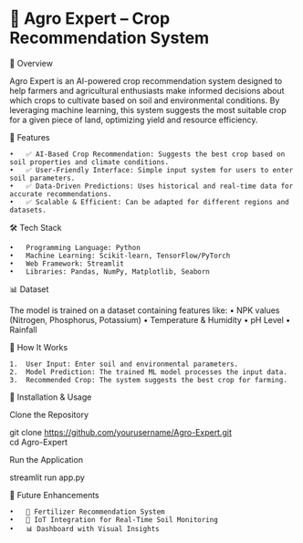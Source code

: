 

# 🌾 Agro Expert – Crop Recommendation System

📌 Overview

Agro Expert is an AI-powered crop recommendation system designed to help farmers and agricultural enthusiasts make informed decisions about which crops to cultivate based on soil and environmental conditions. By leveraging machine learning, this system suggests the most suitable crop for a given piece of land, optimizing yield and resource efficiency.

🚀 Features

	•	✅ AI-Based Crop Recommendation: Suggests the best crop based on soil properties and climate conditions.
	•	✅ User-Friendly Interface: Simple input system for users to enter soil parameters.
	•	✅ Data-Driven Predictions: Uses historical and real-time data for accurate recommendations.
	•	✅ Scalable & Efficient: Can be adapted for different regions and datasets.

🛠️ Tech Stack

	•	Programming Language: Python
	•	Machine Learning: Scikit-learn, TensorFlow/PyTorch
	•	Web Framework: Streamlit
	•	Libraries: Pandas, NumPy, Matplotlib, Seaborn

📊 Dataset

The model is trained on a dataset containing features like:
	•	NPK values (Nitrogen, Phosphorus, Potassium)
	•	Temperature & Humidity
	•	pH Level
	•	Rainfall

🎯 How It Works

	1.	User Input: Enter soil and environmental parameters.
	2.	Model Prediction: The trained ML model processes the input data.
	3.	Recommended Crop: The system suggests the best crop for farming.


🔧 Installation & Usage

Clone the Repository

git clone https://github.com/yourusername/Agro-Expert.git  
cd Agro-Expert


Run the Application

streamlit run app.py  
  

📌 Future Enhancements

	•	🌱 Fertilizer Recommendation System
	•	📡 IoT Integration for Real-Time Soil Monitoring
	•	📊 Dashboard with Visual Insights

